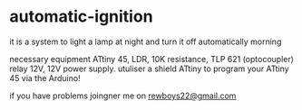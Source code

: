 # automatic-ignition
it is a system to light a lamp at night and turn it off automatically morning

necessary equipment ATtiny 45, LDR, 10K resistance, TLP 621 (optocoupler) relay 12V, 12V power supply. utuliser a shield ATtiny to program your ATtiny 45 via the Arduino!

if you have problems joingner me on rewboys22@gmail.com
